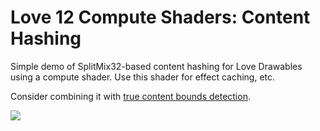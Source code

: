 # Love 12 Compute Shaders: Content Hashing

Simple demo of SplitMix32-based content hashing for Love Drawables using a compute shader. Use this shader for effect caching, etc.

Consider combining it with [true content bounds detection](https://code.tc/how-to-love2d-12-compute-shaders-finding-true-content-bounds/).

![](demo.gif)